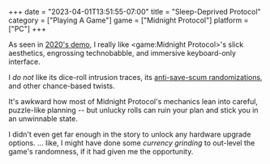 +++
date = "2023-04-01T13:51:55-07:00"
title = "Sleep-Deprived Protocol"
category = ["Playing A Game"]
game = ["Midnight Protocol"]
platform = ["PC"]
+++

As seen in [2020's demo]($SiteBaseURL$2020/06/21/its-a-unix-system-i-know-this/), I really like <game:Midnight Protocol>'s slick aesthetics, engrossing technobabble, and immersive keyboard-only interface.

I <i>do not</i> like its dice-roll intrusion traces, its <a href="https://store.steampowered.com/news/app/1162700/view/4625752147823635355">anti-save-scum randomizations</a>, and other chance-based twists.

It's awkward how most of Midnight Protocol's mechanics lean into careful, puzzle-like planning -- but unlucky rolls can ruin your plan and stick you in an unwinnable state.

I didn't even get far enough in the story to unlock any hardware upgrade options.  ... like, I might have done some <i>currency grinding</i> to out-level the game's randomness, if it had given me the opportunity.
